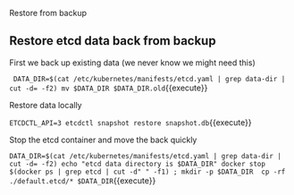 Restore from backup 

## Restore etcd data back from backup 

First we back up existing data (we never know we might need this)

`
DATA_DIR=$(cat /etc/kubernetes/manifests/etcd.yaml | grep data-dir | cut -d= -f2)
mv $DATA_DIR $DATA_DIR.old`{{execute}}

Restore data locally 

`ETCDCTL_API=3 etcdctl snapshot restore snapshot.db`{{execute}}

Stop the etcd container and move the back quickly 

`
DATA_DIR=$(cat /etc/kubernetes/manifests/etcd.yaml | grep data-dir | cut -d= -f2)
echo "etcd data directory is $DATA_DIR"
docker stop $(docker ps | grep etcd | cut -d" " -f1) ;
mkdir -p $DATA_DIR 
cp -rf ./default.etcd/* $DATA_DIR
`{{execute}}

